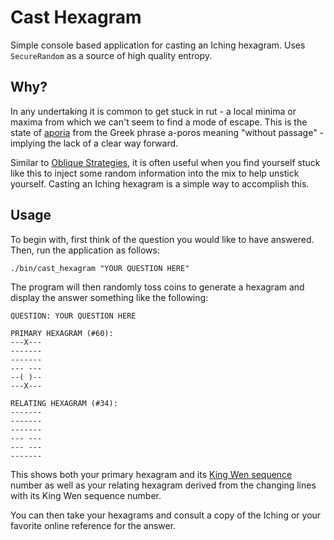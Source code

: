 # Cast Hexagram

Simple console based application for casting an Iching hexagram. Uses `SecureRandom` as a source of
high quality entropy.

## Why?

In any undertaking it is common to get stuck in rut - a local minima or maxima from which we can't
seem to find a mode of escape. This is the state of [aporia](https://en.wikipedia.org/wiki/Aporia)
from the Greek phrase a-poros meaning "without passage" - implying the lack of a clear way forward.

Similar to [Oblique Strategies](https://en.wikipedia.org/wiki/Oblique_Strategies), it is often
useful when you find yourself stuck like this to inject some random information into the mix to help
unstick yourself. Casting an Iching hexagram is a simple way to accomplish this.

## Usage

To begin with, first think of the question you would like to have answered.
Then, run the application as follows:

```
./bin/cast_hexagram "YOUR QUESTION HERE"
```

The program will then randomly toss coins to generate a hexagram and display the answer something
like the following:

```
QUESTION: YOUR QUESTION HERE

PRIMARY HEXAGRAM (#60):
---X---
-------
-------
--- ---
--( )--
---X---

RELATING HEXAGRAM (#34):
-------
-------
-------
--- ---
--- ---
-------
```

This shows both your primary hexagram and its [King Wen
sequence](https://en.wikipedia.org/wiki/King_Wen_sequence) number as well as your relating hexagram
derived from the changing lines with its King Wen sequence number.

You can then take your hexagrams and consult a copy of the Iching or your favorite online reference
for the answer.
